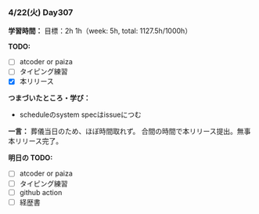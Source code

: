 ### 4/22(火) Day307

**学習時間：**
目標：2h
1h（week: 5h, total: 1127.5h/1000h）

**TODO:**
- [ ] atcoder or paiza
- [ ] タイピング練習
- [x] 本リリース

**つまづいたところ・学び：**
- scheduleのsystem specはissueにつむ

**一言：**
葬儀当日のため、ほぼ時間取れず。
合間の時間で本リリース提出。無事本リリース完了。

**明日の TODO:**
- [ ] atcoder or paiza
- [ ] タイピング練習
- [ ] github action
- [ ] 経歴書
